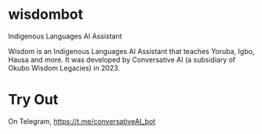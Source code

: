 # wisdombot
Indigenous Languages AI Assistant

Wisdom is an Indigenous Languages AI Assistant that teaches Yoruba, Igbo, Hausa and more.
It was developed by Conversative AI (a subsidiary of Okubo Wisdom Legacies) in 2023.

# Try Out
On Telegram, https://t.me/conversativeAI_bot
